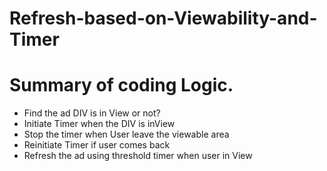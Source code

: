 # Refresh-based-on-Viewability-and-Timer
# Summary of coding Logic.
+ Find the ad DIV is in View or not?
+ Initiate Timer when the DIV is inView
+ Stop the timer when User leave the viewable area
+ Reinitiate Timer if user comes back
+ Refresh the ad using threshold timer when user in View
